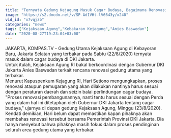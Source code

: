 ```yaml
---
title: "Ternyata Gedung Kejagung Masuk Cagar Budaya, Bagaimana Renovasinya?"
image: "https://s2.dmcdn.net/v/SP-Ad1VHt-lV6643y/x240"
vid_id: "x7vqjzb"
categories: "news"
tags: ["Kejaksaan Agung","Kebakaran Kejagung","Anies Baswedan"]
date: "2020-08-27T19:23:04+03:00"
---
```

JAKARTA, KOMPAS.TV - Gedung Utama Kejaksaan Agung di Kebayoran Baru, Jakarta Selatan yang terbakar pada Sabtu (22/8/2020) ternyata masuk dalam cagar budaya di DKI Jakarta.   <br>Untuk itulah, Kejaksaan Agung RI bakal berkoordinasi dengan Gubernur DKI Jakarta Anies Baswedan terkait rencana renovasi gedung utama yang terbakar.   <br>Menurut Kapuspenkum Kejagung RI, Hari Setiono mengungkapkan, proses renovasi ataupun pemugaran yang akan dilakukan nantinya harus sesuai dengan peraturan daerah dan seizin balai perlindungan cagar budaya.   <br>&quot;Proses renovasi pembangunannya, nanti tentu harus sesuai dengan Perda yang dalam hal ini ditetapkan oleh Gubernur DKI Jakarta tentang cagar budaya,&quot; ujarnya di depan gedung Kejaksaan Agung, Minggu (23/8/2020).   <br>Kendati demikian, Hari belum dapat memastikan kapan pihaknya akan membahas renovasi tersebut bersama Pemerintah Provinsi DKI Jakarta. Dia hanya menyebut bahwa pihaknya masih fokus dalam proses pendinginan seluruh area gedung utama yang terbakar.    <br>
